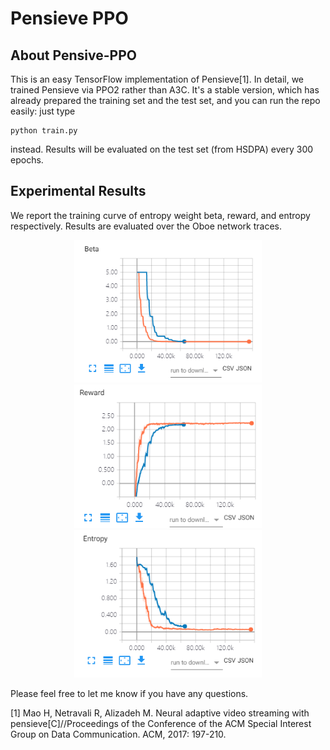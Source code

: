 # Pensieve PPO

## About Pensive-PPO

This is an easy TensorFlow implementation of Pensieve[1]. 
In detail, we trained Pensieve via PPO2 rather than A3C.
It's a stable version, which has already prepared the training set and the test set, and you can run the repo easily: just type

```
python train.py
```

instead. Results will be evaluated on the test set (from HSDPA) every 300 epochs.

## Experimental Results

We report the training curve of entropy weight beta, reward, and entropy respectively. Results are evaluated over the Oboe network traces.

<p align="center">
    <img src="beta.png" width="300"><img src="reward.png" width="300"><img src="entropy.png" width="300">
</p>


Please feel free to let me know if you have any questions.

[1] Mao H, Netravali R, Alizadeh M. Neural adaptive video streaming with pensieve[C]//Proceedings of the Conference of the ACM Special Interest Group on Data Communication. ACM, 2017: 197-210.

